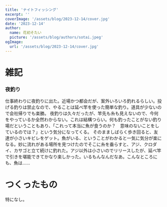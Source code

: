```yaml
---
title: 'ナイトフィッシング'
excerpt: ''
coverImage: '/assets/blog/2023-12-14/cover.jpg'
date: '2023-12-14'
author:
  name: 花初そたい
  picture: '/assets/blog/authors/sotai.jpeg'
ogImage:
  url: '/assets/blog/2023-12-14/cover.jpg'
---
```

# 雑記
### 夜釣り
仕事終わりに夜釣りに出た。近場かつ都会だが、案外いろいろ釣れるらしい。投げる釣りは禁止なので、やることは延べ竿を使った簡単な釣り。道具が少ないので会社帰りでも楽勝。
夜釣りは久々だったが、竿先も糸も見えないので、今何をやっているか全然わからない。これは結構つらい。何も釣ったことがない釣り場だということもあり、「これって本当に魚が食うのか？　意味のないことをしているのでは？」という気分になってくる。
そのまましばらく歩き回ると、友達が小さいキビレをゲット。魚がいる、ということがわかると一気に気分が楽になる。妙に流れがある場所を見つけたのでそこに糸を垂らすと、アジ、クロダイ、カサゴと立て続けに釣れた。アジ以外は小さいのでリリースしたが、延べ竿で引きを堪能できてかなり楽しかった。いるもんなんだなあ。こんなところにも、魚は……

# つくったもの
特になし。
